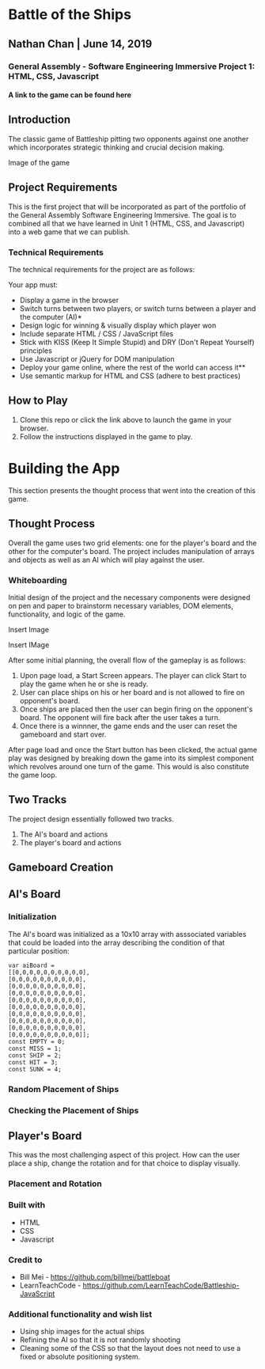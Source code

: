 # Battle of the Ships
## Nathan Chan | June 14, 2019
### General Assembly - Software Engineering Immersive Project 1: HTML, CSS, Javascript
#### A link to the game can be found here


## Introduction 
The classic game of Battleship pitting two opponents against one another which incorporates strategic thinking and crucial decision making. 


Image of the game


## Project Requirements
This is the first project that will be incorporated as part of the portfolio of the General Assembly Software Engineering Immersive. The goal is to combined all that we have learned in Unit 1 (HTML, CSS, and Javascript) into a web game that we can publish. 

### Technical Requirements
The technical requirements for the project are as follows: 

Your app must:
* Display a game in the browser
* Switch turns between two players, or switch turns between a player and the computer (AI)*
* Design logic for winning & visually display which player won
* Include separate HTML / CSS / JavaScript files
* Stick with KISS (Keep It Simple Stupid) and DRY (Don't Repeat Yourself) principles
* Use Javascript or jQuery for DOM manipulation
* Deploy your game online, where the rest of the world can access it**
* Use semantic markup for HTML and CSS (adhere to best practices)

## How to Play
1. Clone this repo or click the link above to launch the game in your browser. 
2. Follow the instructions displayed in the game to play. 

# Building the App
This section presents the thought process that went into the creation of this game. 

## Thought Process
Overall the game uses two grid elements: one for the player's board and the other for the computer's board. The project includes manipulation of arrays and objects as well as an AI which will play against the user. 

### Whiteboarding
Initial design of the project and the necessary components were designed on pen and paper to brainstorm necessary variables, DOM elements, functionality, and logic of the game. 

Insert Image

Insert IMage


After some initial planning, the overall flow of the gameplay is as follows:
1. Upon page load, a Start Screen appears. The player can click Start to play the game when he or she is ready. 
2. User can place ships on his or her board and is not allowed to fire on opponent's board. 
3. Once ships are placed then the user can begin firing on the opponent's board. The opponent will fire back after the user takes a turn. 
4. Once there is a winnner, the game ends and the user can reset the gameboard and start over.


After page load and once the Start button has been clicked, the actual game play was designed by breaking down the game into its simplest component which revolves around one turn of the game. This would is also constitute the game loop. 

## Two Tracks
The project design essentially followed two tracks. 
1. The AI's board and actions
2. The player's board and actions 


## Gameboard Creation



## AI's Board

### Initialization
The AI's board was initialized as a 10x10 array with asssociated variables that could be loaded into the array describing the condition of that particular position:

```
var aiBoard = 
[[0,0,0,0,0,0,0,0,0,0],
[0,0,0,0,0,0,0,0,0,0],
[0,0,0,0,0,0,0,0,0,0],
[0,0,0,0,0,0,0,0,0,0],
[0,0,0,0,0,0,0,0,0,0],
[0,0,0,0,0,0,0,0,0,0],
[0,0,0,0,0,0,0,0,0,0],
[0,0,0,0,0,0,0,0,0,0],
[0,0,0,0,0,0,0,0,0,0],
[0,0,0,0,0,0,0,0,0,0]];
const EMPTY = 0;
const MISS = 1;
const SHIP = 2;
const HIT = 3;
const SUNK = 4; 
```

### Random Placement of Ships

### Checking the Placement of Ships

## Player's Board
This was the most challenging aspect of this project. How can the user place a ship, change the rotation and for that choice to display visually. 

### Placement and Rotation

### Built with
* HTML 
* CSS
* Javascript


### Credit to 
* Bill Mei - https://github.com/billmei/battleboat
* LearnTeachCode - https://github.com/LearnTeachCode/Battleship-JavaScript

### Additional functionality and wish list
* Using ship images for the actual ships
* Refining the AI so that it is not randomly shooting
* Cleaning some of the CSS so that the layout does not need to use a fixed or absolute positioning system. 